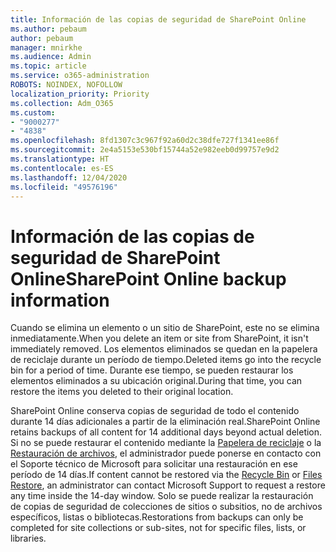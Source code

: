 ```yaml
---
title: Información de las copias de seguridad de SharePoint Online
ms.author: pebaum
author: pebaum
manager: mnirkhe
ms.audience: Admin
ms.topic: article
ms.service: o365-administration
ROBOTS: NOINDEX, NOFOLLOW
localization_priority: Priority
ms.collection: Adm_O365
ms.custom:
- "9000277"
- "4838"
ms.openlocfilehash: 8fd1307c3c967f92a60d2c38dfe727f1341ee86f
ms.sourcegitcommit: 2e4a5153e530bf15744a52e982eeb0d99757e9d2
ms.translationtype: HT
ms.contentlocale: es-ES
ms.lasthandoff: 12/04/2020
ms.locfileid: "49576196"
---
```

# <a name="sharepoint-online-backup-information"></a><span data-ttu-id="8b14c-102">Información de las copias de seguridad de SharePoint Online</span><span class="sxs-lookup"><span data-stu-id="8b14c-102">SharePoint Online backup information</span></span>

<span data-ttu-id="8b14c-103">Cuando se elimina un elemento o un sitio de SharePoint, este no se elimina inmediatamente.</span><span class="sxs-lookup"><span data-stu-id="8b14c-103">When you delete an item or site from SharePoint, it isn't immediately removed.</span></span> <span data-ttu-id="8b14c-104">Los elementos eliminados se quedan en la papelera de reciclaje durante un período de tiempo.</span><span class="sxs-lookup"><span data-stu-id="8b14c-104">Deleted items go into the recycle bin for a period of time.</span></span> <span data-ttu-id="8b14c-105">Durante ese tiempo, se pueden restaurar los elementos eliminados a su ubicación original.</span><span class="sxs-lookup"><span data-stu-id="8b14c-105">During that time, you can restore the items you deleted to their original location.</span></span>

<span data-ttu-id="8b14c-106">SharePoint Online conserva copias de seguridad de todo el contenido durante 14 días adicionales a partir de la eliminación real.</span><span class="sxs-lookup"><span data-stu-id="8b14c-106">SharePoint Online retains backups of all content for 14 additional days beyond actual deletion.</span></span> <span data-ttu-id="8b14c-107">Si no se puede restaurar el contenido mediante la [Papelera de reciclaje](https://support.microsoft.com/office/restore-deleted-items-from-the-site-collection-recycle-bin-5fa924ee-16d7-487b-9a0a-021b9062d14b) o la [Restauración de archivos](https://support.microsoft.com/office/restore-your-onedrive-fa231298-759d-41cf-bcd0-25ac53eb8a15), el administrador puede ponerse en contacto con el Soporte técnico de Microsoft para solicitar una restauración en ese período de 14 días.</span><span class="sxs-lookup"><span data-stu-id="8b14c-107">If content cannot be restored via the [Recycle Bin](https://support.microsoft.com/office/restore-deleted-items-from-the-site-collection-recycle-bin-5fa924ee-16d7-487b-9a0a-021b9062d14b) or [Files Restore](https://support.microsoft.com/office/restore-your-onedrive-fa231298-759d-41cf-bcd0-25ac53eb8a15), an administrator can contact Microsoft Support to request a restore any time inside the 14-day window.</span></span> <span data-ttu-id="8b14c-108">Solo se puede realizar la restauración de copias de seguridad de colecciones de sitios o subsitios, no de archivos específicos, listas o bibliotecas.</span><span class="sxs-lookup"><span data-stu-id="8b14c-108">Restorations from backups can only be completed for site collections or sub-sites, not for specific files, lists, or libraries.</span></span>

